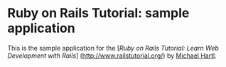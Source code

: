 # Ruby on Rails Tutorial: sample application

This is the sample application for the 
[*Ruby on Rails Tutorial:
Learn Web Development with Rails*] (http://www.railstutorial.org/)
by [Michael Hartl](http://www.michaelhartl.com/).
